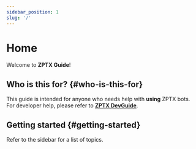 ```yaml
---
sidebar_position: 1
slug: '/'
---
```


# Home

Welcome to **ZPTX Guide**!

## Who is this for? {#who-is-this-for}

This guide is intended for anyone who needs help with **using** ZPTX bots. For developer help, please refer to [**ZPTX DevGuide**](https://devguide.zptx.dev).

## Getting started {#getting-started}

Refer to the sidebar for a list of topics.
